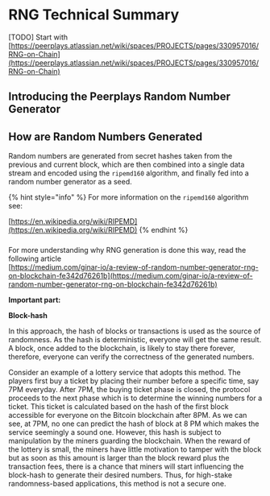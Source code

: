 # RNG Technical Summary

\[TODO\] Start with [https://peerplays.atlassian.net/wiki/spaces/PROJECTS/pages/330957016/RNG-on-Chain](https://peerplays.atlassian.net/wiki/spaces/PROJECTS/pages/330957016/RNG-on-Chain)

## Introducing the Peerplays Random Number Generator <a id="RandomNumberGenerationonPeerplays-howit&apos;sdone?-HowisRNGgenerated"></a>

## How are Random Numbers Generated <a id="RandomNumberGenerationonPeerplays-howit&apos;sdone?-HowisRNGgenerated"></a>

Random numbers are generated from secret hashes taken from the previous and current block, which are then combined into a single data stream and encoded using the  `ripemd160` algorithm, and finally fed into a random number generator as a seed.

{% hint style="info" %}
For more information on the `ripemd160` algorithm see:

[https://en.wikipedia.org/wiki/RIPEMD](https://en.wikipedia.org/wiki/RIPEMD)
{% endhint %}



### 

  
For more understanding why RNG generation is done this way, read the following article  
[https://medium.com/ginar-io/a-review-of-random-number-generator-rng-on-blockchain-fe342d76261b](https://medium.com/ginar-io/a-review-of-random-number-generator-rng-on-blockchain-fe342d76261b)

**Important part:**

**Block-hash**

In this approach, the hash of blocks or transactions is used as the source of randomness. As the hash is deterministic, everyone will get the same result. A block, once added to the blockchain, is likely to stay there forever, therefore, everyone can verify the correctness of the generated numbers.

Consider an example of a lottery service that adopts this method. The players first buy a ticket by placing their number before a specific time, say 7PM everyday. After 7PM, the buying ticket phase is closed, the protocol proceeds to the next phase which is to determine the winning numbers for a ticket. This ticket is calculated based on the hash of the first block accessible for everyone on the Bitcoin blockchain after 8PM. As we can see, at 7PM, no one can predict the hash of block at 8 PM which makes the service seemingly a sound one. However, this hash is subject to manipulation by the miners guarding the blockchain. When the reward of the lottery is small, the miners have little motivation to tamper with the block but as soon as this amount is larger than the block reward plus the transaction fees, there is a chance that miners will start influencing the block-hash to generate their desired numbers. Thus, for high-stake randomness-based applications, this method is not a secure one.

